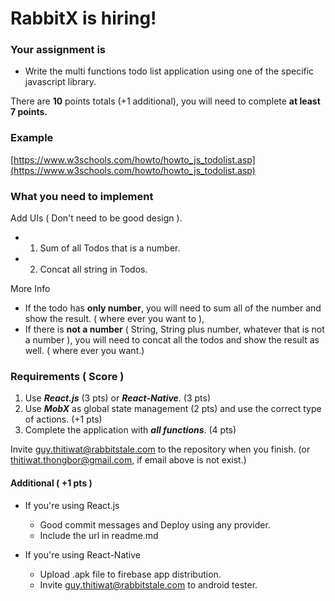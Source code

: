 # RabbitX is hiring!

### Your assignment is

- Write the multi functions todo list application using one of the specific javascript library.

There are **10** points totals (+1 additional), you will need to complete **at least 7 points.**

### Example

[https://www.w3schools.com/howto/howto_js_todolist.asp](https://www.w3schools.com/howto/howto_js_todolist.asp)

### What you need to implement

Add UIs ( Don't need to be good design ).
- 1. Sum of all Todos that is a number.
- 2. Concat all string in Todos.

More Info
- If the todo has **only number**, you will need to sum all of the number and show the result. ( where ever you want to ),
- If there is **not a number** ( String, String plus number, whatever that is not a number ), you will need to concat all the todos and show the result as well. ( where ever you want.)

### Requirements ( Score )

1. Use **_React.js_** (3 pts) or **_React-Native_**. (3 pts)
2. Use **_MobX_** as global state management (2 pts) and use the correct type of actions. (+1 pts)
3. Complete the application with **_all functions_**. (4 pts)

Invite guy.thitiwat@rabbitstale.com to the repository when you finish.
(or thitiwat.thongbor@gmail.com, if email above is not exist.)

#### Additional ( +1 pts )

- If you're using React.js

  - Good commit messages and Deploy using any provider.
  - Include the url in readme.md

- If you're using React-Native

  - Upload .apk file to firebase app distribution.
  - Invite guy.thitiwat@rabbitstale.com to android tester.

